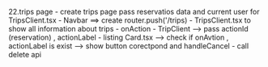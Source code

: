 22.trips page
    - create trips page pass reservatios data and current user for TripsClient.tsx 
    - Navbar ==> create router.push('/trips)
    - TripsClient.tsx to show all information about trips
    - onAction 
        - TripClient --> pass actionId (reservation) , actionLabel 
        - listing Card.tsx --> check if onAvtion , actionLabel is exist --> show button corectpond and handleCancel
        - call delete api
        



            



